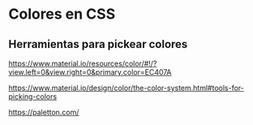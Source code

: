 # Colores en CSS

## Herramientas para pickear colores

https://www.material.io/resources/color/#!/?view.left=0&view.right=0&primary.color=EC407A

https://www.material.io/design/color/the-color-system.html#tools-for-picking-colors

https://paletton.com/